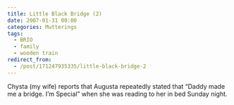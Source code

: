 ```yaml
---
title: Little Black Bridge (2)
date: 2007-01-31 00:00
categories: Mutterings
tags:
  - BRIO
  - family
  - wooden train
redirect_from:
  - /post/171247935335/little-black-bridge-2
---
```

Chysta (my wife) reports that Augusta repeatedly stated that &ldquo;Daddy made me a bridge. I&rsquo;m Special&rdquo; when she was reading to her in bed Sunday night.

